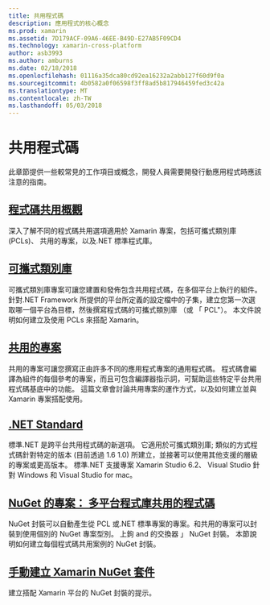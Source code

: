 ```yaml
---
title: 共用程式碼
description: 應用程式的核心概念
ms.prod: xamarin
ms.assetid: 7D179ACF-09A6-46EE-B49D-E27AB5F09CD4
ms.technology: xamarin-cross-platform
author: asb3993
ms.author: amburns
ms.date: 02/18/2018
ms.openlocfilehash: 01116a35dca80cd92ea16232a2abb127f60d9f0a
ms.sourcegitcommit: 4b0582a0f06598f3ff8ad5b817946459fed3c42a
ms.translationtype: MT
ms.contentlocale: zh-TW
ms.lasthandoff: 05/03/2018
---
```

# <a name="sharing-code"></a>共用程式碼

此章節提供一些較常見的工作項目或概念，開發人員需要開發行動應用程式時應該注意的指南。

## <a name="code-sharing-overviewcode-sharingmd"></a>[程式碼共用概觀](code-sharing.md)

深入了解不同的程式碼共用選項適用於 Xamarin 專案，包括可攜式類別庫 (PCLs)、 共用的專案，以及.NET 標準程式庫。


##  <a name="portable-class-librariescross-platformapp-fundamentalspclmd"></a>[可攜式類別庫](~/cross-platform/app-fundamentals/pcl.md)

可攜式類別庫專案可讓您建置和發佈包含共用程式碼，在多個平台上執行的組件。 針對.NET Framework 所提供的平台所定義的設定檔中的子集，建立您第一次選取哪一個平台為目標，然後撰寫程式碼的可攜式類別庫 （或 「 PCL"）。 本文件說明如何建立及使用 PCLs 來搭配 Xamarin。

##  <a name="shared-projectscross-platformapp-fundamentalsshared-projectsmd"></a>[共用的專案](~/cross-platform/app-fundamentals/shared-projects.md)

共用的專案可讓您撰寫正由許多不同的應用程式專案的通用程式碼。 程式碼會編譯為組件的每個參考的專案，而且可包含編譯器指示詞，可幫助這些特定平台共用程式碼基底中的功能。 這篇文章會討論共用專案的運作方式，以及如何建立並與 Xamarin 專案搭配使用。

##  <a name="net-standardcross-platformapp-fundamentalsnet-standardmd"></a>[.NET Standard](~/cross-platform/app-fundamentals/net-standard.md)

標準.NET 是跨平台共用程式碼的新選項。 它適用於可攜式類別庫; 類似的方式程式碼針對特定的版本 (目前透過 1.6 1.0) 所建立，並接著可以使用其他支援的層級的專案或更高版本。 標準.NET 支援專案 Xamarin Studio 6.2、 Visual Studio 針對 Windows 和 Visual Studio for mac。

##  <a name="nuget-projects-multiplatform-libraries-for-code-sharingcross-platformapp-fundamentalsnuget-multiplatform-librariesindexmd"></a>[NuGet 的專案： 多平台程式庫共用的程式碼](~/cross-platform/app-fundamentals/nuget-multiplatform-libraries/index.md)

NuGet 封裝可以自動產生從 PCL 或.NET 標準專案的專案。和共用的專案可以封裝到使用個別的 NuGet 專案型別。 上鉤 and 的交換器 」 NuGet 封裝。 本節說明如何建立每個程式碼共用案例的 NuGet 封裝。

##  <a name="manually-creating-nuget-packages-for-xamarincross-platformapp-fundamentalsnuget-manualmd"></a>[手動建立 Xamarin NuGet 套件](~/cross-platform/app-fundamentals/nuget-manual.md)

建立搭配 Xamarin 平台的 NuGet 封裝的提示。
